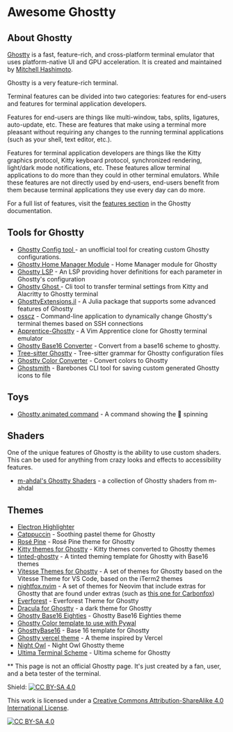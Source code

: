 # Awesome Ghostty

## About Ghostty
[Ghostty](https://ghostty.org/) is a fast, feature-rich, and cross-platform terminal emulator that uses platform-native UI and GPU acceleration. It is created and maintained by [Mitchell Hashimoto](https://github.com/mitchellh).

Ghostty is a very feature-rich terminal.

Terminal features can be divided into two categories: features for end-users and features for terminal application developers.

Features for end-users are things like multi-window, tabs, splits, ligatures, auto-update, etc. These are features that make using a terminal more pleasant without requiring any changes to the running terminal applications (such as your shell, text editor, etc.).

Features for terminal application developers are things like the Kitty graphics protocol, Kitty keyboard protocol, synchronized rendering, light/dark mode notifications, etc. These features allow terminal applications to do more than they could in other terminal emulators. While these features are not directly used by end-users, end-users benefit from them because terminal applications they use every day can do more.

For a full list of features, visit the [features section](https://ghostty.org/docs/features) in the Ghostty documentation.

## Tools for Ghostty
* [Ghostty Config tool ](https://ghostty.zerebos.com/) - an unofficial tool for creating custom Ghostty configurations.
* [Ghostty Home Manager Module](https://github.com/clo4/ghostty-hm-module) - Home Manager module for Ghostty
* [Ghostty LSP](https://github.com/matthewmturner/ghostty-lsp) - An LSP providing hover definitions for each parameter in Ghostty's configuration
* [Ghostty Ghost ](https://github.com/gambithunt/ghostty-ghost) - Cli tool to transfer terminal settings from Kitty and Alacritty to Ghostty terminal
* [GhosttyExtensions.jl](https://github.com/piechologist/GhosttyExtensions.jl) - A Julia package that supports some advanced features of Ghostty
* [osscz](https://github.com/kontza/osscz) - Command-line application to dynamically change Ghostty's terminal themes based on SSH connections
* [Apprentice-Ghostty](https://github.com/ethanfrogers/apprentice-ghostty) - A Vim Apprentice clone for Ghostty terminal emulator
* [Ghostty Base16 Converter](https://github.com/l0go/ghostty-base16-converter) - Convert from a base16 scheme to ghostty.
* [Tree-sitter Ghostty](https://github.com/bezhermoso/tree-sitter-ghostty) - Tree-sitter grammar for Ghostty configuration files
* [Ghostty Color Converter](https://github.com/almonk/ghostty-color-converter) - Convert colors to Ghostty
* [Ghostsmith](https://github.com/vandorsx/ghostsmith) - Barebones CLI tool for saving custom generated Ghostty icons to file




## Toys
* [Ghostty animated command](https://github.com/lukeshere/ghostty-animation-command) - A command showing the 👻 spinning

## Shaders
One of the unique features of Ghostty is the ability to use custom shaders. This can be used for anything from crazy looks and effects to accessibility features.

* [m-ahdal's Ghostty Shaders](https://github.com/m-ahdal/ghostty-shaders) - a collection of Ghostty shaders from m-ahdal

## Themes
* [Electron Highlighter](https://github.com/electron-highlighter/ghostty)
* [Catppuccin](https://github.com/catppuccin/ghostty) - Soothing pastel theme for Ghostty
* [Rosé Pine](https://github.com/rose-pine/ghostty) - Rosé Pine theme for Ghostty
* [Kitty themes for Ghostty](https://github.com/hroi/ghostty-themes) - Kitty themes converted to Ghostty themes
* [tinted-ghostty](https://github.com/bezhermoso/tinted-ghostty) - A tinted theming template for Ghostty with Base16 themes
* [Vitesse Themes for Ghostty](https://github.com/hamlim/vitesse-ghostty-theme) - A set of themes for Ghostty based on the Vitesse Theme for VS Code, based on the iTerm2 themes
* [nightfox.nvim](https://github.com/EdenEast/nightfox.nvim/) - A set of themes for Neovim that include extras for Ghostty that are found under extras (such as [this one for Carbonfox](https://github.com/EdenEast/nightfox.nvim/blob/main/extra/carbonfox/carbonfox.ghostty))
* [Everforest](https://github.com/jrswab/ghostty-everforest) - Everforest Theme for Ghostty
* [Dracula for Ghostty](https://github.com/MohamedElashri/ghostty-dracula) - a dark theme for Ghostty
* [Ghostty Base16 Eighties](https://github.com/troyanov/ghostty-base16-eighties) - Ghostty Base16 Eighties theme
* [Ghostty Color template to use with Pywal](https://gist.github.com/strlrd-29/c7dfed495d194fabc077956d7919c470)
* [GhosttyBase16](https://github.com/RGBCube/GhosttyBase16) - Base 16 template for Ghostty
* [Ghostty vercel theme](https://github.com/chungweileong94/ghostty-vercel-theme) - A theme inspired by Vercel
* [Night Owl](https://github.com/ssong/night-owl-ghostty-theme) - Night Owl Ghostty theme
* [Ultima Terminal Scheme](https://github.com/egorlem/ultima.terminals-scheme/tree/main/ghostty) - Ultima scheme for Ghostty


** This page is not an official Ghostty page. It's just created by a fan, user, and a beta tester of the terminal.

Shield: [![CC BY-SA 4.0][cc-by-sa-shield]][cc-by-sa]

This work is licensed under a
[Creative Commons Attribution-ShareAlike 4.0 International License][cc-by-sa].

[![CC BY-SA 4.0][cc-by-sa-image]][cc-by-sa]

[cc-by-sa]: http://creativecommons.org/licenses/by-sa/4.0/
[cc-by-sa-image]: https://licensebuttons.net/l/by-sa/4.0/88x31.png
[cc-by-sa-shield]: https://img.shields.io/badge/License-CC%20BY--SA%204.0-lightgrey.svg
